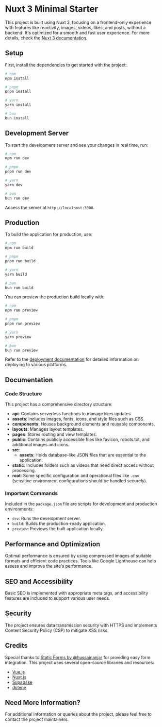 # Nuxt 3 Minimal Starter

This project is built using Nuxt 3, focusing on a frontend-only experience with features like reactivity, images, videos, likes, and posts, without a backend. It's optimized for a smooth and fast user experience. For more details, check the [Nuxt 3 documentation](https://nuxt.com/docs/getting-started/introduction).

## Setup

First, install the dependencies to get started with the project:

```bash
# npm
npm install

# pnpm
pnpm install

# yarn
yarn install

# bun
bun install
```

## Development Server

To start the development server and see your changes in real time, run:

```bash
# npm
npm run dev

# pnpm
pnpm run dev

# yarn
yarn dev

# bun
bun run dev
```

Access the server at `http://localhost:3000`.

## Production

To build the application for production, use:

```bash
# npm
npm run build

# pnpm
pnpm run build

# yarn
yarn build

# bun
bun run build
```

You can preview the production build locally with:

```bash
# npm
npm run preview

# pnpm
pnpm run preview

# yarn
yarn preview

# bun
bun run preview
```

Refer to the [deployment documentation](https://nuxt.com/docs/getting-started/deployment) for detailed information on deploying to various platforms.

## Documentation

### Code Structure

This project has a comprehensive directory structure:

- **api**: Contains serverless functions to manage likes updates.
- **assets**: Includes images, fonts, icons, and style files such as CSS.
- **components**: Houses background elements and reusable components.
- **layouts**: Manages layout templates.
- **pages**: Stores routing and view templates.
- **public**: Contains publicly accessible files like favicon, robots.txt, and additional images and icons.
- **src**:
  - **assets**: Holds database-like JSON files that are essential to the application.
- **static**: Includes folders such as videos that need direct access without processing.
- **root**: Some specific configuration and operational files like `.env` (sensitive environment configurations should be handled securely).

### Important Commands

Included in the `package.json` file are scripts for development and production environments:

- `dev`: Runs the development server.
- `build`: Builds the production-ready application.
- `preview`: Previews the built application locally.

## Performance and Optimization

Optimal performance is ensured by using compressed images of suitable formats and efficient code practices. Tools like Google Lighthouse can help assess and improve the site's performance.

## SEO and Accessibility

Basic SEO is implemented with appropriate meta tags, and accessibility features are included to support various user needs.

## Security

The project ensures data transmission security with HTTPS and implements Content Security Policy (CSP) to mitigate XSS risks.

## Credits

Special thanks to [Static Forms by @hussainanjar](https://staticforms.xyz) for providing easy form integration.
This project uses several open-source libraries and resources:

- [Vue.js](https://vuejs.org/)
- [Nuxt.js](https://nuxtjs.org/)
- [Supabase](https://supabase.com/)
- [dotenv](https://www.npmjs.com/package/dotenv)

## Need More Information?

For additional information or queries about the project, please feel free to contact the project maintainers.
